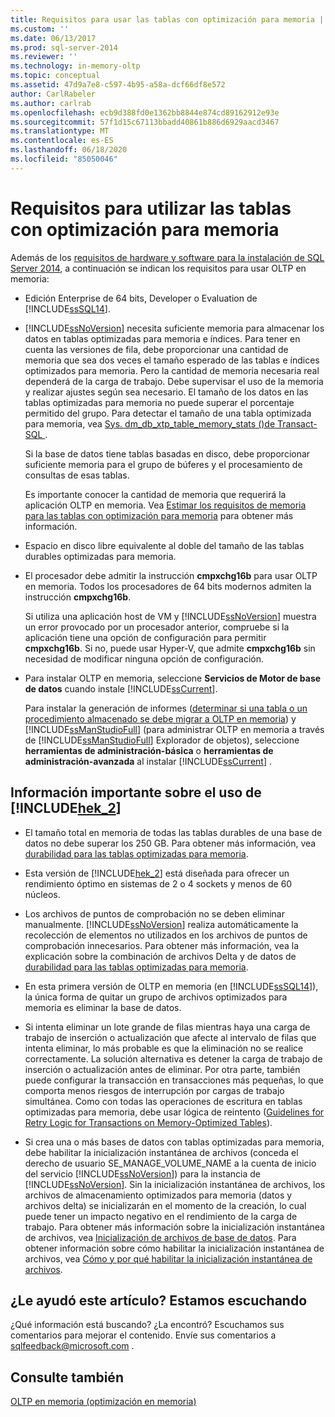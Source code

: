 ```yaml
---
title: Requisitos para usar las tablas con optimización para memoria | Microsoft Docs
ms.custom: ''
ms.date: 06/13/2017
ms.prod: sql-server-2014
ms.reviewer: ''
ms.technology: in-memory-oltp
ms.topic: conceptual
ms.assetid: 47d9a7e8-c597-4b95-a58a-dcf66df8e572
author: CarlRabeler
ms.author: carlrab
ms.openlocfilehash: ecb9d388fd0e1362bb8844e874cd89162912e93e
ms.sourcegitcommit: 57f1d15c67113bbadd40861b886d6929aacd3467
ms.translationtype: MT
ms.contentlocale: es-ES
ms.lasthandoff: 06/18/2020
ms.locfileid: "85050046"
---
```

# <a name="requirements-for-using-memory-optimized-tables"></a>Requisitos para utilizar las tablas con optimización para memoria
  Además de los [requisitos de hardware y software para la instalación de SQL Server 2014](../../sql-server/install/hardware-and-software-requirements-for-installing-sql-server.md), a continuación se indican los requisitos para usar OLTP en memoria:  
  
-   Edición Enterprise de 64 bits, Developer o Evaluation de [!INCLUDE[ssSQL14](../../includes/sssql14-md.md)].  
  
-   [!INCLUDE[ssNoVersion](../../includes/ssnoversion-md.md)] necesita suficiente memoria para almacenar los datos en tablas optimizadas para memoria e índices. Para tener en cuenta las versiones de fila, debe proporcionar una cantidad de memoria que sea dos veces el tamaño esperado de las tablas e índices optimizados para memoria. Pero la cantidad de memoria necesaria real dependerá de la carga de trabajo. Debe supervisar el uso de la memoria y realizar ajustes según sea necesario. El tamaño de los datos en las tablas optimizadas para memoria no puede superar el porcentaje permitido del grupo. Para detectar el tamaño de una tabla optimizada para memoria, vea [Sys. dm_db_xtp_table_memory_stats &#40;&#41;de Transact-SQL ](/sql/relational-databases/system-dynamic-management-views/sys-dm-db-xtp-table-memory-stats-transact-sql).  
  
     Si la base de datos tiene tablas basadas en disco, debe proporcionar suficiente memoria para el grupo de búferes y el procesamiento de consultas de esas tablas.  
  
     Es importante conocer la cantidad de memoria que requerirá la aplicación OLTP en memoria. Vea [Estimar los requisitos de memoria para las tablas con optimización para memoria](memory-optimized-tables.md) para obtener más información.  
  
-   Espacio en disco libre equivalente al doble del tamaño de las tablas durables optimizadas para memoria.  
  
-   El procesador debe admitir la instrucción **cmpxchg16b** para usar OLTP en memoria. Todos los procesadores de 64 bits modernos admiten la instrucción **cmpxchg16b**.  
  
     Si utiliza una aplicación host de VM y [!INCLUDE[ssNoVersion](../../includes/ssnoversion-md.md)] muestra un error provocado por un procesador anterior, compruebe si la aplicación tiene una opción de configuración para permitir **cmpxchg16b**. Si no, puede usar Hyper-V, que admite **cmpxchg16b** sin necesidad de modificar ninguna opción de configuración.  
  
-   Para instalar OLTP en memoria, seleccione **Servicios de Motor de base de datos** cuando instale [!INCLUDE[ssCurrent](../../../includes/sscurrent-md.md)].  
  
     Para instalar la generación de informes ([determinar si una tabla o un procedimiento almacenado se debe migrar a OLTP en memoria](determining-if-a-table-or-stored-procedure-should-be-ported-to-in-memory-oltp.md)) y [!INCLUDE[ssManStudioFull](../../../includes/ssmanstudiofull-md.md)] (para administrar OLTP en memoria a través de [!INCLUDE[ssManStudioFull](../../../includes/ssmanstudiofull-md.md)] Explorador de objetos), seleccione **herramientas de administración-básica** o **herramientas de administración-avanzada** al instalar [!INCLUDE[ssCurrent](../../../includes/sscurrent-md.md)] .  
  
## <a name="important-notes-on-using-hek_2"></a>Información importante sobre el uso de [!INCLUDE[hek_2](../../../includes/hek-2-md.md)]  
  
-   El tamaño total en memoria de todas las tablas durables de una base de datos no debe superar los 250 GB. Para obtener más información, vea [durabilidad para las tablas optimizadas para memoria](durability-for-memory-optimized-tables.md).  
  
-   Esta versión de [!INCLUDE[hek_2](../../../includes/hek-2-md.md)] está diseñada para ofrecer un rendimiento óptimo en sistemas de 2 o 4 sockets y menos de 60 núcleos.  
  
-   Los archivos de puntos de comprobación no se deben eliminar manualmente. [!INCLUDE[ssNoVersion](../../includes/ssnoversion-md.md)] realiza automáticamente la recolección de elementos no utilizados en los archivos de puntos de comprobación innecesarios. Para obtener más información, vea la explicación sobre la combinación de archivos Delta y de datos de [durabilidad para las tablas optimizadas para memoria](durability-for-memory-optimized-tables.md).  
  
-   En esta primera versión de OLTP en memoria (en [!INCLUDE[ssSQL14](../../includes/sssql14-md.md)]), la única forma de quitar un grupo de archivos optimizados para memoria es eliminar la base de datos.  
  
-   Si intenta eliminar un lote grande de filas mientras haya una carga de trabajo de inserción o actualización que afecte al intervalo de filas que intenta eliminar, lo más probable es que la eliminación no se realice correctamente. La solución alternativa es detener la carga de trabajo de inserción o actualización antes de eliminar. Por otra parte, también puede configurar la transacción en transacciones más pequeñas, lo que comporta menos riesgos de interrupción por cargas de trabajo simultánea. Como con todas las operaciones de escritura en tablas optimizadas para memoria, debe usar lógica de reintento ([Guidelines for Retry Logic for Transactions on Memory-Optimized Tables](../../database-engine/guidelines-for-retry-logic-for-transactions-on-memory-optimized-tables.md)).  
  
-   Si crea una o más bases de datos con tablas optimizadas para memoria, debe habilitar la inicialización instantánea de archivos (conceda el derecho de usuario SE_MANAGE_VOLUME_NAME a la cuenta de inicio del servicio [!INCLUDE[ssNoVersion](../../includes/ssnoversion-md.md)]) para la instancia de [!INCLUDE[ssNoVersion](../../includes/ssnoversion-md.md)]. Sin la inicialización instantánea de archivos, los archivos de almacenamiento optimizados para memoria (datos y archivos delta) se inicializarán en el momento de la creación, lo cual puede tener un impacto negativo en el rendimiento de la carga de trabajo. Para obtener más información sobre la inicialización instantánea de archivos, vea [Inicialización de archivos de base de datos](../databases/database-instant-file-initialization.md). Para obtener información sobre cómo habilitar la inicialización instantánea de archivos, vea [Cómo y por qué habilitar la inicialización instantánea de archivos](https://blogs.msdn.com/b/sql_pfe_blog/archive/2009/12/23/how-and-why-to-enable-instant-file-initialization.aspx).  
  
## <a name="did-this-article-help-you-were-listening"></a>¿Le ayudó este artículo? Estamos escuchando  
 ¿Qué información está buscando? ¿La encontró? Escuchamos sus comentarios para mejorar el contenido. Envíe sus comentarios a [sqlfeedback@microsoft.com](mailto:sqlfeedback@microsoft.com?subject=Your%20feedback%20about%20the%20Requirements%20for%20Using%20Memory-Optimized%20Tables%20page) .  
  
## <a name="see-also"></a>Consulte también  
 [OLTP en memoria &#40;optimización en memoria&#41;](in-memory-oltp-in-memory-optimization.md)  
  
  
